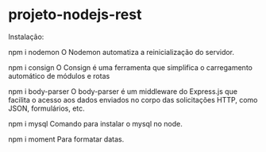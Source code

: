 # projeto-nodejs-rest


Instalação:

npm i nodemon
O Nodemon automatiza a reinicialização do servidor.

npm i consign
O Consign é uma ferramenta que simplifica o carregamento automático de módulos e rotas

npm i body-parser
O body-parser é um middleware do Express.js que facilita o acesso aos dados enviados no corpo das solicitações HTTP, como JSON, formulários, etc.

npm i mysql
Comando para instalar o mysql no node.

npm i moment
Para formatar datas.